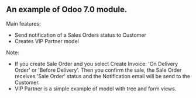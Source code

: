 An example of Odoo 7.0 module.
------------------------------

Main features:

 - Send notification of a Sales Orders status to Customer
 - Creates VIP Partner model


Note:
 - If you create Sale Order and you select Create Invoice: 
 'On Delivery Order' or 'Before Delivery'. Then you confirm the sale, 
 the Sale Order receives 'Sale Order' status and the Notification email 
 will be send to the Customer.
 - VIP Partner is a simple example of model with tree and form views.
